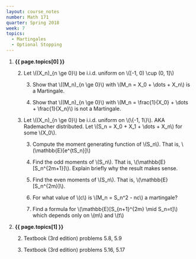 ```yaml
---
layout: course_notes
number: Math 171
quarter: Spring 2018
week: 7
topics:
  - Martingales
  - Optional Stopping
---
```


1. **{{ page.topics[0] }}**

    2. Let \\((X\_n)\_{n \ge 0}\\) be i.i.d. uniform on \\([-1, 0) \cup (0, 1]\\)

        3. Show that \\((M\_n)\_{n \ge 0}\\) with \\(M\_n = X\_0 + \dots + X\_n\\) is a Martingale.

        3. Show that \\((M\_n)\_{n \ge 0}\\) with \\(M\_n = \frac{1}{X\_0} + \dots + \frac{1}{X\_n}\\) is not a Martingale.

    2. Let \\((X\_n)\_{n \ge 0}\\) be i.i.d. uniform on \\(\\{-1, 1\\}\\). AKA Rademacher distributed. Let \\(S\_n = X\_0 + X\_1 + \dots + X\_n\\) for some \\(X\_0\\).

        3. Compute the moment generating function of \\(S\_n\\). That is, \\(\mathbb{E}[e^{tS\_n}]\\)

        3. Find the odd moments of \\(S\_n\\). That is, \\(\mathbb{E}[S\_n^{2m+1}]\\). Explain briefly why the result makes sense.

        3. Find the even moments of \\(S\_n\\). That is, \\(\mathbb{E}[S\_n^{2m}]\\).

        3. For what value of \\(c\\) is \\(M\_n = S\_n^2 - nc\\) a martingale?

        3. Find a formula for \\(\mathbb{E}[S\_{n+1}^{2m} \mid S\_n=t]\\) which depends only on \\(m\\) and \\(t\\)

1. **{{ page.topics[1] }}**

    2. Textbook (3rd edition) problems 5.8, 5.9

    2. Textbook (3rd edition) problems 5.16, 5.17